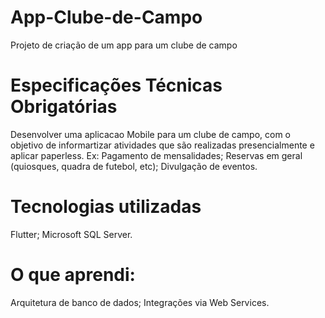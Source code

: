 # App-Clube-de-Campo
Projeto de criação de um app para um clube de campo

# Especificações Técnicas Obrigatórias
Desenvolver uma aplicacao Mobile para um clube de campo, com o objetivo de informartizar atividades que são realizadas presencialmente e aplicar paperless.
Ex: Pagamento de mensalidades;
    Reservas em geral (quiosques, quadra                         de futebol, etc);
    Divulgação de eventos.

# Tecnologias utilizadas
Flutter;
Microsoft SQL Server.

# O que aprendi:
Arquitetura de banco de dados;
Integrações via Web Services.
